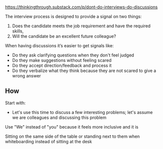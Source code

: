 
https://thinkingthrough.substack.com/p/dont-do-interviews-do-discussions


The interview process is designed to provide a signal on two things:
1. Does the candidate meets the job requirement and have the required skills,
1. Will the candidate be an excellent future colleague?


When having discussions it’s easier to get signals like:
- Do they ask clarifying questions when they don't feel judged
- Do they make suggestions without feeling scared
- Do they accept direction/feedback and process it
- Do they verbalize what they think because they are not scared to give a wrong answer

## How

Start with:
- Let's use this time to discuss a few interesting problems; let's assume we are colleagues and discussing this problem


Use "We" instead of "you" because it feels more inclusive and it is


Sitting on the same side of the table or standing next to them when whiteboarding instead of sitting at the desk

